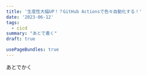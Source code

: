 ```yaml
---
title: '生産性大幅UP！？GitHub Actionsで色々自動化する！'
date: '2023-06-12'
tags:
  - cicd
summary: "あとで書く"
draft: true

usePageBundles: true
---
```


あとでかく
